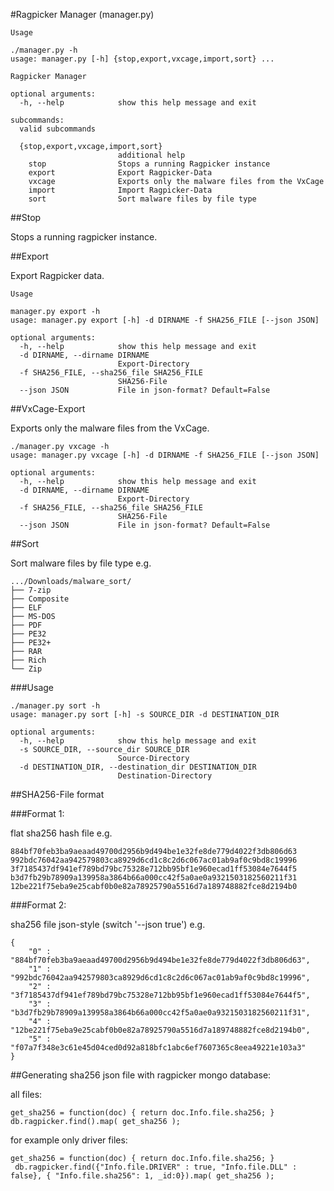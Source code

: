 #Ragpicker Manager (manager.py)

```
Usage

./manager.py -h
usage: manager.py [-h] {stop,export,vxcage,import,sort} ...

Ragpicker Manager

optional arguments:
  -h, --help            show this help message and exit

subcommands:
  valid subcommands

  {stop,export,vxcage,import,sort}
                        additional help
    stop                Stops a running Ragpicker instance
    export              Export Ragpicker-Data
    vxcage              Exports only the malware files from the VxCage
    import              Import Ragpicker-Data
    sort                Sort malware files by file type
```

##Stop

Stops a running ragpicker instance.

##Export

Export Ragpicker data.

```
Usage

manager.py export -h
usage: manager.py export [-h] -d DIRNAME -f SHA256_FILE [--json JSON]

optional arguments:
  -h, --help            show this help message and exit
  -d DIRNAME, --dirname DIRNAME
                        Export-Directory
  -f SHA256_FILE, --sha256_file SHA256_FILE
                        SHA256-File
  --json JSON           File in json-format? Default=False
```

##VxCage-Export

Exports only the malware files from the VxCage.

```
./manager.py vxcage -h
usage: manager.py vxcage [-h] -d DIRNAME -f SHA256_FILE [--json JSON]

optional arguments:
  -h, --help            show this help message and exit
  -d DIRNAME, --dirname DIRNAME
                        Export-Directory
  -f SHA256_FILE, --sha256_file SHA256_FILE
                        SHA256-File
  --json JSON           File in json-format? Default=False
```

##Sort

Sort malware files by file type e.g.

```
.../Downloads/malware_sort/
├── 7-zip
├── Composite
├── ELF
├── MS-DOS
├── PDF
├── PE32
├── PE32+
├── RAR
├── Rich
└── Zip
```

###Usage

```
./manager.py sort -h
usage: manager.py sort [-h] -s SOURCE_DIR -d DESTINATION_DIR

optional arguments:
  -h, --help            show this help message and exit
  -s SOURCE_DIR, --source_dir SOURCE_DIR
                        Source-Directory
  -d DESTINATION_DIR, --destination_dir DESTINATION_DIR
                        Destination-Directory
```

##SHA256-File format

###Format 1:

flat sha256 hash file e.g.

```
884bf70feb3ba9aeaad49700d2956b9d494be1e32fe8de779d4022f3db806d63
992bdc76042aa942579803ca8929d6cd1c8c2d6c067ac01ab9af0c9bd8c19996
3f7185437df941ef789bd79bc75328e712bb95bf1e960ecad1ff53084e7644f5
b3d7fb29b78909a139958a3864b66a000cc42f5a0ae0a9321503182560211f31
12be221f75eba9e25cabf0b0e82a78925790a5516d7a189748882fce8d2194b0
```

###Format 2:

sha256 file json-style (switch '--json true') e.g.

```
{
    "0" : "884bf70feb3ba9aeaad49700d2956b9d494be1e32fe8de779d4022f3db806d63",
    "1" : "992bdc76042aa942579803ca8929d6cd1c8c2d6c067ac01ab9af0c9bd8c19996",
    "2" : "3f7185437df941ef789bd79bc75328e712bb95bf1e960ecad1ff53084e7644f5",
    "3" : "b3d7fb29b78909a139958a3864b66a000cc42f5a0ae0a9321503182560211f31",
    "4" : "12be221f75eba9e25cabf0b0e82a78925790a5516d7a189748882fce8d2194b0",
    "5" : "f07a7f348e3c61e45d04ced0d92a818bfc1abc6ef7607365c8eea49221e103a3"
}
```

##Generating sha256 json file with ragpicker mongo database:

all files:

```
get_sha256 = function(doc) { return doc.Info.file.sha256; }
db.ragpicker.find().map( get_sha256 );
```

for example only driver files:

```
get_sha256 = function(doc) { return doc.Info.file.sha256; }
 db.ragpicker.find({"Info.file.DRIVER" : true, "Info.file.DLL" : false}, { "Info.file.sha256": 1, _id:0}).map( get_sha256 );
```